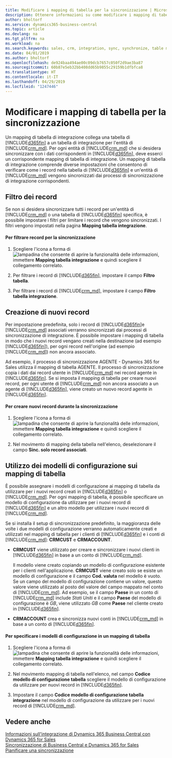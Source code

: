 ```yaml
---
title: Modificare i mapping di tabella per la sincronizzazione | Microsoft Docs
description: Ottenere informazioni su come modificare i mapping di tabella che vengono utilizzati quando si sincronizzano dati tra Business Central e Dynamics 365 for Sales.
author: bholtorf
ms.service: dynamics365-business-central
ms.topic: article
ms.devlang: na
ms.tgt_pltfrm: na
ms.workload: na
ms.search.keywords: sales, crm, integration, sync, synchronize, table mapping
ms.date: 04/01/2019
ms.author: bholtorf
ms.openlocfilehash: de924baa494ae00c09dcb7657c050f2d9ae3ba87
ms.sourcegitcommit: 60b87e5eb32bb408dd65b9855c29159b1dfbfca8
ms.translationtype: HT
ms.contentlocale: it-IT
ms.lasthandoff: 04/29/2019
ms.locfileid: "1247446"
---
```

# <a name="modify-table-mappings-for-synchronization"></a>Modificare i mapping di tabella per la sincronizzazione
Un mapping di tabella di integrazione collega una tabella di [!INCLUDE[d365fin](includes/d365fin_md.md)] a un tabella di integrazione per l'entità di [!INCLUDE[crm_md](includes/crm_md.md)]. Per ogni entità di [!INCLUDE[crm_md](includes/crm_md.md)] che si desidera sincronizzare con i dati corrispondenti in [!INCLUDE[d365fin](includes/d365fin_md.md)], deve esserci un corrispondente mapping di tabella di integrazione. Un mapping di tabella di integrazione comprende diverse impostazioni che consentono di verificare come i record nella tabella di [!INCLUDE[d365fin](includes/d365fin_md.md)] e un'entità di [!INCLUDE[crm_md](includes/crm_md.md)] vengono sincronizzati dai processi di sincronizzazione di integrazione corrispondenti.  

## <a name="filtering-records"></a>Filtro dei record  
 Se non si desidera sincronizzare tutti i record per un'entità di [!INCLUDE[crm_md](includes/crm_md.md)] o una tabella di [!INCLUDE[d365fin](includes/d365fin_md.md)] specifica, è possibile impostare i filtri per limitare i record che vengono sincronizzati. I filtri vengono impostati nella pagina **Mapping tabella integrazione**.  

#### <a name="to-filter-records-for-synchronization"></a>Per filtrare record per la sincronizzazione  
1. Scegliere l'icona a forma di ![lampadina che consente di aprire la funzionalità delle informazioni](media/ui-search/search_small.png "Informazioni sull'operazione che si desidera eseguire"), immettere **Mapping tabella integrazione** e quindi scegliere il collegamento correlato.

2.  Per filtrare i record di [!INCLUDE[d365fin](includes/d365fin_md.md)], impostare il campo **Filtro tabella**.  

3.  Per filtrare i record di [!INCLUDE[crm_md](includes/crm_md.md)], impostare il campo **Filtro tabella integrazione**.  

## <a name="creating-new-records"></a>Creazione di nuovi record  
 Per impostazione predefinita, solo i record di [!INCLUDE[d365fin](includes/d365fin_md.md)]e [!INCLUDE[crm_md](includes/crm_md.md)] associati verranno sincronizzati dai processi di sincronizzazione di integrazione. È possibile impostare i mapping di tabella in modo che i nuovi record vengano creati nella destinazione (ad esempio [!INCLUDE[d365fin](includes/d365fin_md.md)]), per ogni record nell'origine (ad esempio [!INCLUDE[crm_md](includes/crm_md.md)]) non ancora associato.  

 Ad esempio, il processo di sincronizzazione AGENTE - Dynamics 365 for Sales utilizza il mapping di tabella AGENTE. Il processo di sincronizzazione copia i dati dai record utente in [!INCLUDE[crm_md](includes/crm_md.md)] nei record agente in [!INCLUDE[d365fin](includes/d365fin_md.md)]. Se si imposta il mapping di tabella per creare nuovi record, per ogni utente di [!INCLUDE[crm_md](includes/crm_md.md)] non ancora associato a un agente di [!INCLUDE[d365fin](includes/d365fin_md.md)], viene creato un nuovo record agente in [!INCLUDE[d365fin](includes/d365fin_md.md)].  

#### <a name="to-create-new-records-during-synchronization"></a>Per creare nuovi record durante la sincronizzazione  
1. Scegliere l'icona a forma di ![lampadina che consente di aprire la funzionalità delle informazioni](media/ui-search/search_small.png "Informazioni sull'operazione che si desidera eseguire"), immettere **Mapping tabella integrazione** e quindi scegliere il collegamento correlato.

2.  Nel movimento di mapping della tabella nell'elenco, deselezionare il campo **Sinc. solo record associati**.  

## <a name="using-configuration-templates-on-table-mappings"></a>Utilizzo dei modelli di configurazione sui mapping di tabella
È possibile assegnare i modelli di configurazione ai mapping di tabella da utilizzare per i nuovi record creati in [!INCLUDE[d365fin](includes/d365fin_md.md)] o [!INCLUDE[crm_md](includes/crm_md.md)]. Per ogni mapping di tabella, è possibile specificare un modello di configurazione da utilizzare per i nuovi record di [!INCLUDE[d365fin](includes/d365fin_md.md)] e un altro modello per utilizzare i nuovi record di [!INCLUDE[crm_md](includes/crm_md.md)].  

Se si installa il setup di sincronizzazione predefinito, la maggioranza delle volte i due modelli di configurazione verranno automaticamente creati e utilizzati nel mapping di tabella per i clienti di [!INCLUDE[d365fin](includes/d365fin_md.md)] e i conti di [!INCLUDE[crm_md](includes/crm_md.md)]: **CRMCUST** e **CRMACCOUNT**.  

-   **CRMCUST** viene utilizzato per creare e sincronizzare i nuovi clienti in [!INCLUDE[d365fin](includes/d365fin_md.md)] in base a un conto di [!INCLUDE[crm_md](includes/crm_md.md)].  

     Il modello viene creato copiando un modello di configurazione esistente per i clienti nell'applicazione. **CRMCUST** viene creato solo se esiste un modello di configurazione e il campo **Cod. valuta** nel modello è vuoto. Se un campo del modello di configurazione contiene un valore, questo valore viene utilizzato al posto del valore del campo mappato nel conto di [!INCLUDE[crm_md](includes/crm_md.md)]. Ad esempio, se il campo **Paese** in un conto di [!INCLUDE[crm_md](includes/crm_md.md)] include *Stati Uniti* e il campo **Paese** del modello di configurazione è *GB*, viene utilizzato *GB* come **Paese** nel cliente creato in [!INCLUDE[d365fin](includes/d365fin_md.md)].  

-   **CRMACCOUNT** crea e sincronizza nuovi conti in [!INCLUDE[crm_md](includes/crm_md.md)] in base a un conto di [!INCLUDE[d365fin](includes/d365fin_md.md)].  

#### <a name="to-specify-configuration-templates-on-a-table-mapping"></a>Per specificare i modelli di configurazione in un mapping di tabella  
1. Scegliere l'icona a forma di ![lampadina che consente di aprire la funzionalità delle informazioni](media/ui-search/search_small.png "Informazioni sull'operazione che si desidera eseguire"), immettere **Mapping tabella integrazione** e quindi scegliere il collegamento correlato.

2.  Nel movimento mapping di tabella nell'elenco, nel campo **Codice modello di configurazione tabella** scegliere il modello di configurazione da utilizzare per nuovi record in [!INCLUDE[d365fin](includes/d365fin_md.md)].  

3.  Impostare il campo **Codice modello di configurazione tabella integrazione** nel modello di configurazione da utilizzare per i nuovi record di [!INCLUDE[crm_md](includes/crm_md.md)].

## <a name="see-also"></a>Vedere anche  
[Informazioni sull'integrazione di Dynamics 365 Business Central con Dynamics 365 for Sales](admin-prepare-dynamics-365-for-sales-for-integration.md )   
[Sincronizzazione di Business Central e Dynamics 365 for Sales](admin-synchronizing-business-central-and-sales.md)   
[Pianificare una sincronizzazione](admin-scheduled-synchronization-using-the-synchronization-job-queue-entries.md)  
